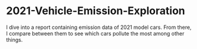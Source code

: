 # 2021-Vehicle-Emission-Exploration
I dive into a report containing emission data of 2021 model cars. From there, I compare between them to see which cars pollute the most among other things. 
